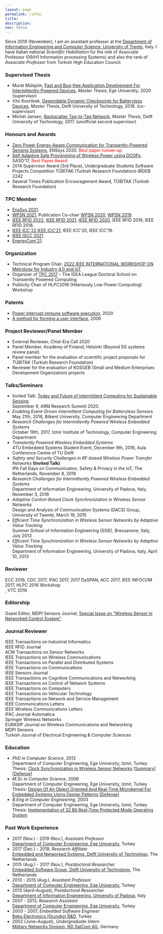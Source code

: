 ```yaml
---
layout: page
permalink: /info/
title: 
description: 
nav: false
---
```


Since 2019 (November), I am an assistant professor at the [Department of Information Engineering and Computer Science, University of Trento](https://www.disi.unitn.it/), Italy. I have Italian national *Scientific Habilitation* for the role of Associate Professor (09/H1 Information processing Systems) and also the rank of *Associate Professor* from Turkish High Education Council.

### Supervised Thesis
  - Murat Mülayim, [Fast and Bug-free Application Development For Intermittently-Powered Devices](.), *Master Thesis*, Ege University, 2020 (supervisor)     
  - Vito Koortbek, [Dependable Dynamic Checkpoints for Batteryless Devices](https://repository.tudelft.nl/islandora/object/uuid%3Abb8dc24b-40f6-45ca-9dce-d47aae515c62), *Master Thesis*, Delft University of Technology, 2019. (co-supervisor)    
  - Michel Jansen, [Backscatter Tag-to-Tag Network](https://repository.tudelft.nl/islandora/object/uuid%3Ac9a056a0-5e54-4121-a783-f1693f506e74), *Master Thesis*, Delft University of Technology, 2017. (unofficial second supervisor)

### Honours and Awards
- [Zero Power Energy-Aware Communication for Transiently-Powered Sensing Systems](.), ENSsys 2020.  <font color="red">Best paper runner-up</font>
- [Self Adaptive Safe Provisioning of Wireless Power using DCOPs](http://ieeexplore.ieee.org/document/8064031/). SASO'17, <font color="red"> Best Paper Award </font> 
- 2014 Supervisor Award (3rd Place), Undergraduate Students Software Projects Competition TÜBİTAK (Turkish Research Foundation)-BİDEB 2242  
- Several Times Publication Encouragement Award, TÜBİTAK (Turkish Research Foundation)

### TPC Member

- [EnsSys 2021](http://www.enssys.org/2021/).   
- [WPSN 2021](https://wpsn2021.github.io/), Publication Co-chair [WPSN 2020](https://ebulutvcu.github.io/WPSN-2020/), [WPSN 2019](https://sites.google.com/view/wpsn2019).   
- [IEEE RFID 2022](https://2022.ieee-rfid.org/), [IEEE RFID 2021](https://2021.ieee-rfid.org/), [IEEE RFID 2020](https://2020.ieee-rfid.org/), IEEE RFID 2019, IEEE RFID 2018.    
- [IEEE ICC'22](https://icc2022.ieee-icc.org/),[IEEE ICC'21](https://icc2021.ieee-icc.org/), IEEE ICC'20, IEEE ICC'19.  
- [IEEE ISCC 2021](https://iscc2021.unipi.gr/)
- [EnergyCom'21](http://icnetlab.org/EnergyCom2021/committee).  

### Organization
- Technical Program Chair, [2022 IEEE INTERNATIONAL WORKSHOP ON Metrology for Industry 4.0 and IoT](https://www.metroind40iot.org/)
- Organizer of [TPC 2017](http://tpc2017.neslab.it) – The IDEA League Doctoral School on Transiently Powered Computing  
- Publicity Chair of HLPC2016 (Hilariously Low-Power Computing) Workshop

### Patents
- [Power interrupt immune software execution](https://patents.google.com/patent/WO2020005058A1/), 2020 
- [A method for forming a user interface](https://patents.google.com/patent/GB2444670B), 2006 

### Project Reviewer/Panel Member
- External Reviewer, Chist-Era Call 2020
- Panel Member, Academy of Finland, Helsinki (Beyond 5G systems review panel)
- Panel member for the evaluation of scientific project proposals for TÜBİTAK (Turkish Research Foundation)
- Reviewer for the evaluation of KOSGEB (Small and Medium Enterprises Development Organization) projects



### Talks/Seminars
- Invited Talk: [Today and Future of Intermittent Computing for Sustainable Sensing](https://youtu.be/JqiNZv1Y5y8).    
September 9, ARM Research Summit 2020.  
- *Enabling Event-Driven Intermittent Computing for Batteryless Sensors*  
May 21th, 2018, Bilkent University, Computer Engineering Department
- *Research Challenges for Intermittently Powered Wireless Embedded Systems*    
October 19th, 2017, Izmir Institute of Technology, Computer Engineering Department
- *Transiently Powered Wireless Embedded Systems*  
4TU Embedded Systems Student Event, December 9th, 2016, Aula Conference Centre of TU Delft
- *Safety and Security Challenges in RF-based Wireless Power Transfer Networks* **(Invited Talk)**  
IPA Fall Days on Communication, Safety & Privacy in the IoT, The Netherlands, November 8, 2016
- *Research Challenges for Intermittently Powered Wireless Embedded Systems*  
Department of Information Engineering, University of Padova, Italy, November 3, 2016
- *Adaptive Control-Based Clock Synchronization in Wireless Sensor Networks*  
Design and Analysis of Communication Systems (DACS) Group, University of Twente, March 19, 2015
- *Efficient Time Synchronization in Wireless Sensor Networks by Adaptive Value Tracking*  
Summer School of Information Engineering (SSIE), Bressanone, Italy, July 2013
- *Efficient Time Synchronization in Wireless Sensor Networks by Adaptive Value Tracking*  
Department of Information Engineering, University of Padova, Italy, April 10, 2013




### Reviewer
ECC 2018, CDC 2017, IFAC 2017, 2017 DySPAN, ACC 2017, IEEE INFOCOM 2017, HLPC 2016 Workshop  
, VTC 2016

### Editorship
Guest Editor, MDPI Sensors Journal, [Special Issue on "Wireless Sensor in Networked Control System"](https://www.mdpi.com/journal/sensors/special_issues/wireless_sensor_NCS)

### Journal Reviewer
IEEE Transactions on Industrial Informatics  
IEEE RFID Journal  
ACM Transactions on Sensor Networks  
IEEE Transactions on Wireless Communications  
IEEE Transactions on Parallel and Distributed Systems  
IEEE Transactions on Communications  
IEEE Sensors Journal  
IEEE Transactions on Cognitive Communications and Networking  
IEEE Transactions on Control of Network Systems  
IEEE Transactions on Computers  
IEEE Transactions on Vehicular Technology  
IEEE Transactions on Network and Service Management  
IEEE Communications Letters  
IEEE Wireless Communications Letters  
IFAC Journal Automatica  
Springer Wireless Networks  
EURASIP Journal on Wireless Communications and Networking  
MDPI Sensors  
Turkish Journal of Electrical Engineering & Computer Sciences

### Education
- *PhD in Computer Science*, 2012  
Department of Computer Engineering, Ege University, Izmir, Turkey  
Thesis: [Clock Synchronization in Wireless Sensor Networks](/thesis/eufbe.pdf) \[[Summary\]](/thesis/phd_thesis_summary.pdf) \[[Defense\]](/thesis/savunma.pptx)  
- *M.Sc in Computer Science*, 2006  
Department of Computer Engineering, Ege University, Izmir, Turkey  
Thesis: [Design Of An Object Oriented And Real-Time Microkernel For Embedded Systems Using Design Patterns](/thesis/Yuksek.pdf) [\[Defense\]](/thesis/Yuksek%20Lisans%20Tez%20Savunmasi.ppt)  
- *B.Eng in Computer Engineering*, 2003  
Department of Computer Engineering, Ege University, Izmir, Turkey  
Thesis: [Implementation of 32 Bit Real-Time Protected Mode Operating System](/thesis/Tez.pdf)

### Past Work Experience
- 2017 (Nov.) - 2019 (Nov.), *Assistant Professor*  
[Department of Computer Engineering, Ege University](https://bilmuh.ege.edu.tr/), Turkey
- 2017 (Dec.) - 2019, *Research Affiliate*  
[Embedded and Networked Systems, Delft University of Technology](http://ens.ewi.tudelft.nl/), The Netherlands
- 2015 (Aug.) - 2017 (Nov.), *Postdoctoral Researcher*  
[Embedded Software Group, Delft University of Technology](http://ens.ewi.tudelft.nl/), The Netherlands
- 2013 - 2015 (Aug.), *Assistant Professor*  
[Department of Computer Engineering, Ege University](https://bilmuh.ege.edu.tr/), Turkey
- 2013 (April–August), *Postdoctoral Researcher*  
[Department of Information Engineering, University of Padova](https://www.dei.unipd.it/), Italy
- 2007 - 2013, *Research Assistant*  
[Department of Computer Engineering, Ege University](https://bilmuh.ege.edu.tr/), Turkey
- 2003 - 2007, *Embedded Software Engineer*  
[Beko Electronics (Grundig) R&D](https://www.beko.com/), Turkey
- 2002 (June–August), *Undergraduate Intern*  
[Military Networks Division, ND SatCom AG](https://www.ndsatcom.com/en/),  Germany